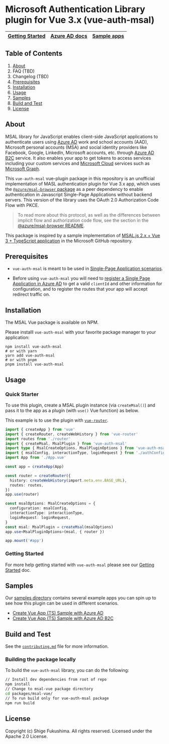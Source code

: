 # Microsoft Authentication Library plugin for Vue 3.x (vue-auth-msal)

| [Getting Started](https://github.com/shigeyf/msal-vue/tree/main/docs/getting-started.md) | [Azure AD docs](https://aka.ms/aaddevv2) | [Sample apps](https://github.com/shigeyf/msal-vue/tree/main/samples) |
| ---------------------------------------------------------------------------------------- | ---------------------------------------- | -------------------------------------------------------------------- |

## Table of Contents

1. [About](#about)
1. FAQ (TBD)
1. Changelog (TBD)
1. [Prerequisites](#prerequisites)
1. [Installation](#installation)
1. [Usage](#usage)
1. [Samples](#samples)
1. [Build and Test](#build-and-test)
1. [License](#license)

## About

MSAL library for JavaScript enables client-side JavaScript applications to authenticate users using [Azure AD](https://docs.microsoft.com/azure/active-directory/develop/v2-overview) work and school accounts (AAD), Microsoft personal accounts (MSA) and social identity providers like Facebook, Google, LinkedIn, Microsoft accounts, etc. through [Azure AD B2C](https://docs.microsoft.com/azure/active-directory-b2c/active-directory-b2c-overview#identity-providers) service. It also enables your app to get tokens to access services including your custom services and [Microsoft Cloud](https://www.microsoft.com/enterprise) services such as [Microsoft Graph](https://graph.microsoft.io).

This `vue-auth-msal` vue-plugin package in this repository is an unofficial implementation of MASL authentication plugin for Vue 3.x app, which uses the [`@azure/msal-browser` package](https://github.com/AzureAD/microsoft-authentication-library-for-js/tree/dev/lib/msal-browser) as a peer dependency to enable authentication in Javascript Single-Page Applications without backend servers. This version of the library uses the OAuth 2.0 Authorization Code Flow with PKCE.

> To read more about this protocol, as well as the differences between implicit flow and authorization code flow, see the section in the [@azure/msal-browser README](https://github.com/AzureAD/microsoft-authentication-library-for-js/blob/dev/lib/msal-browser/README.md#implicit-flow-vs-authorization-code-flow-with-pkce).

This package is inspired by a sample implementation of [MSAL.js 2.x + Vue 3 + TypeScript application](https://github.com/AzureAD/microsoft-authentication-library-for-js/tree/dev/samples/msal-browser-samples/vue3-sample-app) in the Microsoft GitHub repository.

## Prerequisites

- `vue-auth-msal` is meant to be used in [Single-Page Application scenarios](https://docs.microsoft.com/azure/active-directory/develop/scenario-spa-overview).

- Before using `vue-auth-msal` you will need to [register a Single Page Application in Azure AD](https://docs.microsoft.com/en-us/azure/active-directory/develop/scenario-spa-app-registration) to get a valid `clientId` and other information for configuration, and to register the routes that your app will accept redirect traffic on.

## Installation

The MSAL Vue package is available on NPM.

Please installl `vue-auth-msal` with your favorite package manager to your application:

```shell script
npm install vue-auth-msal
# or with yarn
yarn add vue-auth-msal
# or with pnpm
pnpm install vue-auth-msal
```

## Usage

### Quick Starter

To use this plugin, create a MSAL plugin instance (via `createMsal()`) and
pass it to the app as a plugin (with `use()` Vue function) as below.

This example is to use the plugin with [`vue-router`](https://github.com/vuejs/router).

```ts
import { createApp } from 'vue'
import { createRouter, createWebHistory } from 'vue-router'
import routes from './router'
import { createMsal, MsalPlugin } from 'vue-auth-msal'
import type { MsalCreateOptions, MsalPluginOptions } from 'vue-auth-msal'
import { msalConfig, interactionType, loginRequest } from './authConfig' // Your MSAL config file
import App from './App.vue'

const app = createApp(App)

const router = createRouter({
  history: createWebHistory(import.meta.env.BASE_URL),
  routes: routes,
})
app.use(router)

const msalOptions: MsalCreateOptions = {
  configuration: msalConfig,
  interactionType: interactionType,
  loginRequest: loginRequest,
}
const msal: MsalPlugin = createMsal(msalOptions)
app.use<MsalPluginOptions>(msal, { router })

app.mount('#app')
```

### Getting Started

For more help getting started with `vue-auth-msal` please see our [Getting Started](https://github.com/shigeyf/msal-vue/tree/main/docs/getting-started.md) doc.

## Samples

Our [samples directory](./samples/) contains several example apps you can spin up to see how this plugin can be used in different scenarios.

- [Create Vue App (TS) Sample with Azure AD](https://github.com/shigeyf/msal-vue/tree/main/samples/vue3-vuetify-msal)
- [Create Vue App (TS) Sample with Azure AD B2C](https://github.com/shigeyf/msal-vue/tree/main/samples/vue3-vuetify-msal-b2c)

## Build and Test

See the [`contributing.md`](https://github.com/shigeyf/msal-vue/tree/main/docs/contributing.md) file for more information.

### Building the package locally

To build the `vue-auth-msal` library, you can do the following:

```bash
// Install dev dependencies from root of repo
npm install
// Change to msal-vue package directory
cd packages/msal-vue/
// To run build only for vue-auth-msal package
npm run build
```

## License

Copyright (c) Shige Fukushima. All rights reserved. Licensed under the Apache 2.0 License.

